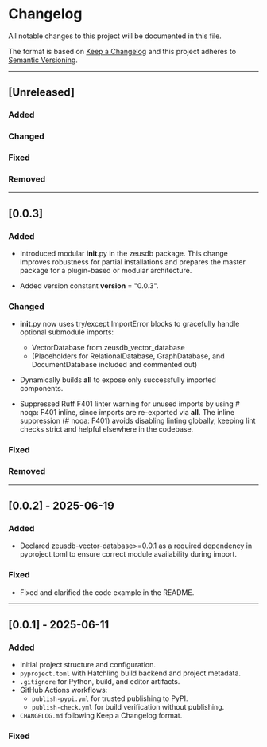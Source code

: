 # Changelog

All notable changes to this project will be documented in this file.

The format is based on [Keep a Changelog](https://keepachangelog.com/en/1.0.0/)
and this project adheres to [Semantic Versioning](https://semver.org/spec/v2.0.0.html).

---

## [Unreleased]

### Added
<!-- Add new features here -->

### Changed
<!-- Add changed behavior here -->

### Fixed
<!-- Add bug fixes here -->

### Removed
<!-- Add removals/deprecations here -->

---

## [0.0.3]

### Added
- Introduced modular __init__.py in the zeusdb package. This change improves robustness for partial installations and prepares the master package for a plugin-based or modular architecture.

- Added version constant __version__ = "0.0.3".

### Changed
- __init__.py now uses try/except ImportError blocks to gracefully handle optional submodule imports:
  - VectorDatabase from zeusdb_vector_database
  - (Placeholders for RelationalDatabase, GraphDatabase, and DocumentDatabase included and commented out)

- Dynamically builds __all__ to expose only successfully imported components.

- Suppressed Ruff F401 linter warning for unused imports by using # noqa: F401 inline, since imports are re-exported via __all__. The inline suppression (# noqa: F401) avoids disabling linting globally, keeping lint checks strict and helpful elsewhere in the codebase.

### Fixed
<!-- Add bug fixes here -->

### Removed
<!-- Add removals/deprecations here -->

---

## [0.0.2] - 2025-06-19

### Added
- Declared zeusdb-vector-database>=0.0.1 as a required dependency in pyproject.toml to ensure correct module availability during import.

### Fixed
- Fixed and clarified the code example in the README.

---

## [0.0.1] - 2025-06-11

### Added
- Initial project structure and configuration.
- `pyproject.toml` with Hatchling build backend and project metadata.
- `.gitignore` for Python, build, and editor artifacts.
- GitHub Actions workflows:
  - `publish-pypi.yml` for trusted publishing to PyPI.
  - `publish-check.yml` for build verification without publishing.
- `CHANGELOG.md` following Keep a Changelog format.

### Fixed

